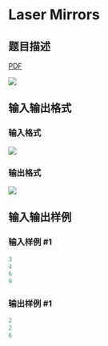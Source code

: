 # Laser Mirrors

## 题目描述

[problemUrl]: https://uva.onlinejudge.org/index.php?option=com_onlinejudge&Itemid=8&category=871&page=show_problem&problem=5043

[PDF](https://uva.onlinejudge.org/external/131/p13132.pdf)

![](https://cdn.luogu.com.cn/upload/vjudge_pic/UVA13132/73430c22549b06eb2eb9e004aba845fb1669a347.png)

## 输入输出格式

### 输入格式

![](https://cdn.luogu.com.cn/upload/vjudge_pic/UVA13132/7dc0a6dbfb099c54d7505033405502bc3f13c396.png)

### 输出格式

![](https://cdn.luogu.com.cn/upload/vjudge_pic/UVA13132/da4c9beaf4eaedde9d7e42b0aa53e457bd4d9513.png)

## 输入输出样例

### 输入样例 #1

```cpp
3
4
6
9
```


### 输出样例 #1

```cpp
2
2
6
```


